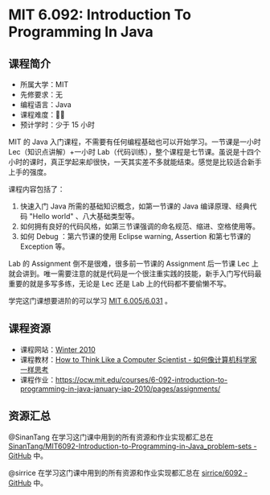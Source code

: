 # MIT 6.092: Introduction To Programming In Java

## 课程简介

- 所属大学：MIT
- 先修要求：无
- 编程语言：Java
- 课程难度：🌟🌟
- 预计学时：少于 15 小时

MIT 的 Java 入门课程，不需要有任何编程基础也可以开始学习。一节课是一小时 Lec（知识点讲解）+一小时 Lab（代码训练），整个课程是七节课。虽说是十四个小时的课时，真正学起来却很快，一天其实差不多就能结束。感觉是比较适合新手上手的强度。

课程内容包括了：

1. 快速入门 Java 所需的基础知识概念，如第一节课的 Java 编译原理、经典代码 "Hello world" 、八大基础类型等。
2. 如何拥有良好的代码风格，如第三节课强调的命名规范、缩进、空格使用等。
3. 如何 Debug ：第六节课的使用 Eclipse warning, Assertion 和第七节课的 Exception 等。

Lab 的 Assignment 倒不是很难，很多前一节课的 Assignment 后一节课 Lec 上就会讲到。唯一需要注意的就是代码是一个很注重实践的技能，新手入门写代码最重要的就是多写多练，无论是 Lec 还是 Lab 上的代码都不要偷懒不写。

学完这门课想要进阶的可以学习 [MIT 6.005/6.031](../../软件工程/6031.md) 。

## 课程资源

- 课程网站：[Winter 2010](https://ocw.mit.edu/courses/6-092-introduction-to-programming-in-java-january-iap-2010/pages/syllabus/)
- 课程教材：[How to Think Like a Computer Scientist - 如何像计算机科学家一样思考](https://greenteapress.com/wp/think-java/)
- 课程作业：<https://ocw.mit.edu/courses/6-092-introduction-to-programming-in-java-january-iap-2010/pages/assignments/>

## 资源汇总

@SinanTang 在学习这门课中用到的所有资源和作业实现都汇总在 [SinanTang/MIT6092-Introduction-to-Programming-in-Java_problem-sets - GitHub](https://github.com/SinanTang/MIT6092-Introduction-to-Programming-in-Java_problem-sets) 中。

@sirrice 在学习这门课中用到的所有资源和作业实现都汇总在 [sirrice/6092 - GitHub](https://github.com/sirrice/6092) 中。
